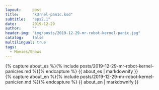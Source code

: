 ```yaml
---
layout:     post
title:      "k3rnel-pan1c.ksd"
subtitle:   "eps2.1"
date:       2019-12-29 
author:     ""
header-img: "img/posts/2019-12-29-mr-robot-kernel-panic.jpg"
catalog:    false
multilingual: true
tags:
  - Movies/Shows
---
```


<div class="es post-container">
    {% capture about_es %}{% include posts/2019-12-29-mr-robot-kernel-panic/es.md %}{% endcapture %}
    {{ about_es | markdownify }}
</div>

<div class="en post-container">
    {% capture about_en %}{% include posts/2019-12-29-mr-robot-kernel-panic/en.md %}{% endcapture %}
    {{ about_en | markdownify }}
</div>
